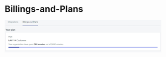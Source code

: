# Billings-and-Plans


![aplsett3](https://github.com/mirpl/mvp-ta-knowledge-base/blob/master/assets/images6/aplsettings3.jpg?raw=true)
